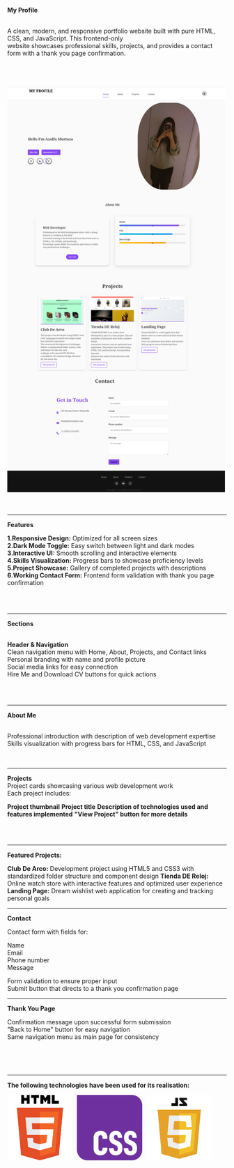**My Profile**
<br>
<br>

A clean, modern, and responsive portfolio website built with pure HTML, CSS, and JavaScript. This frontend-only<br> website showcases professional skills, projects, and provides a contact form with a thank you page confirmation.


<br>
<br> 
<br>

<div style="align-items: center;">
  <img src="homepage.png" width="500px" />
</div>

<br>
<br>



-----

**Features**

**1.Responsive Design:** Optimized for all screen sizes<br>
**2.Dark Mode Toggle:** Easy switch between light and dark modes<br> 
**3.Interactive UI:** Smooth scrolling and interactive elements<br>
**4.Skills Visualization:** Progress bars to showcase proficiency levels<br>
**5.Project Showcase:** Gallery of completed projects with descriptions<br>
**6.Working Contact Form:** Frontend form validation with thank you page confirmation

<br>
<br>

------
**Sections**
<br>
<br>


**Header & Navigation**
<br>
Clean navigation menu with Home, About, Projects, and Contact links<br>
Personal branding with name and profile picture<br>
Social media links for easy connection<br>
Hire Me and Download CV buttons for quick actions<br>


<br>
<br>

----

**About Me**

<br>
Professional introduction with description of web development expertise<br>
Skills visualization with progress bars for HTML, CSS, and JavaScript<br>

<br>
<br>

---

**Projects**
<br>
Project cards showcasing various web development work<br>
Each project includes:
<br>

**Project thumbnail**
**Project title**
**Description of technologies used and features implemented**
**"View Project" button for more details**

<br>
<br>

---


**Featured Projects:**
<br>

**Club De Arco:** Development project using HTML5 and CSS3 with standardized folder structure and component design
**Tienda DE Reloj:** Online watch store with interactive features and optimized user experience
**Landing Page:** Dream wishlist web application for creating and tracking personal goals


---

**Contact**

Contact form with fields for:<br>

Name<br>
Email<br>
Phone number<br>
Message<br>


Form validation to ensure proper input<br>
Submit button that directs to a thank you confirmation page<br>

-----

**Thank You Page**

Confirmation message upon successful form submission<br>
"Back to Home" button for easy navigation<br>
Same navigation menu as main page for consistency<br>

<br>
<br>
<br>

-----

**The following technologies have been used for its realisation:**
<div style="display: flex; gap: 10px;">
 
  <img src="html5.png" alt="Html5" width="150"/>
  <img src="CSS3.png" alt="Css3" width="150"/>
  <img src="javascript.png" alt="Javascript" width="150"/>
  </div>